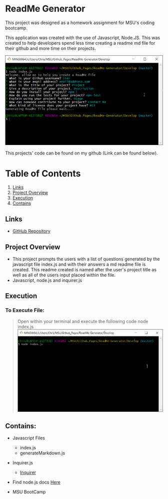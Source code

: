 # ReadMe Generator

This project was designed as a homework assignment for MSU's coding bootcamp. 

This application was created with the use of Javascript, Node.JS. This was created to help developers spend less time creating a readme md file for their github and more time on their projects.

![ProgramPreview](./Develop/utils/Images/promptsPreview.png)

This projects' code can be found on my github (Link can be found below).

# Table of Contents
1. [Links](#Links)
2. [Project Overview](#projectoverview)
3. [Execution](#Execution)
4. [Contains](#Contains)


## Links

* [GitHub Repository](https://github.com/CMarcano7/ReadMe-Generator)

## Project Overview <a name="projectoverview"></a>

* This project prompts the users with a list of questions generated by the javascript file index.js and with their answers a md readme file is created. This readme created is named after the user's project title as well as all of the users input placed within the file.
* Javascript, node.js and inquirer.js

## Execution
### To Execute File:
> Open within your terminal and execute the following code node index.js 
![RunCodePreview](./Develop/utils/Images/runPreview.png)

## Contains: 
* Javascript Files
    * index.js
    * generateMarkdown.js 

* Inquirer.js
    * [Inquirer](https://www.npmjs.com/package/inquirer)

* Find node.js docs [Here](https://nodejs.org/dist/latest-v14.x/docs/api/)

* MSU BootCamp